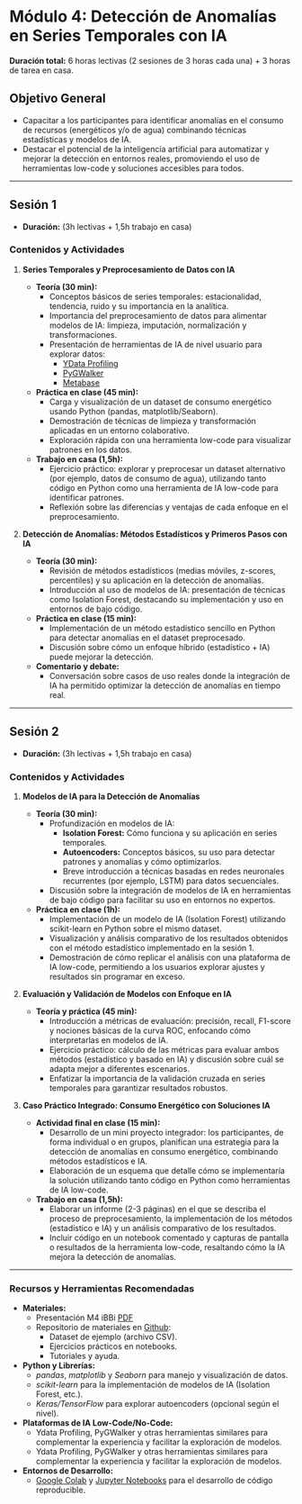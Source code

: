 # **Módulo 4: Detección de Anomalías en Series Temporales con IA**

**Duración total:** 6 horas lectivas (2 sesiones de 3 horas cada una) + 3 horas de tarea en casa.

## **Objetivo General**

- Capacitar a los participantes para identificar anomalías en el consumo de recursos (energéticos y/o de agua) combinando técnicas estadísticas y modelos de IA.
- Destacar el potencial de la inteligencia artificial para automatizar y mejorar la detección en entornos reales, promoviendo el uso de herramientas low-code y soluciones accesibles para todos.

---

## **Sesión 1**

- **Duración:**  (3h lectivas + 1,5h trabajo en casa)

### **Contenidos y Actividades**

1. **Series Temporales y Preprocesamiento de Datos con IA**  
   - **Teoría (30 min):**
     - Conceptos básicos de series temporales: estacionalidad, tendencia, ruido y su importancia en la analítica.
     - Importancia del preprocesamiento de datos para alimentar modelos de IA: limpieza, imputación, normalización y transformaciones.
     - Presentación de herramientas de IA de nivel usuario para explorar datos:
       - [YData Profiling](https://docs.profiling.ydata.ai/latest/)
       - [PyGWalker](https://github.com/Kanaries/pygwalker)
       - [Metabase](https://www.metabase.com/)
   - **Práctica en clase (45 min):**
     - Carga y visualización de un dataset de consumo energético usando Python (pandas, matplotlib/Seaborn).
     - Demostración de técnicas de limpieza y transformación aplicadas en un entorno colaborativo.
     - Exploración rápida con una herramienta low-code para visualizar patrones en los datos.
   - **Trabajo en casa (1,5h):**
     - Ejercicio práctico: explorar y preprocesar un dataset alternativo (por ejemplo, datos de consumo de agua), utilizando tanto código en Python como una herramienta de IA low-code para identificar patrones.
     - Reflexión sobre las diferencias y ventajas de cada enfoque en el preprocesamiento.

2. **Detección de Anomalías: Métodos Estadísticos y Primeros Pasos con IA**  
   - **Teoría (30 min):**
     - Revisión de métodos estadísticos (medias móviles, z-scores, percentiles) y su aplicación en la detección de anomalías.
     - Introducción al uso de modelos de IA: presentación de técnicas como Isolation Forest, destacando su implementación y uso en entornos de bajo código.
   - **Práctica en clase (15 min):**
     - Implementación de un método estadístico sencillo en Python para detectar anomalías en el dataset preprocesado.
     - Discusión sobre cómo un enfoque híbrido (estadístico + IA) puede mejorar la detección.
   - **Comentario y debate:**
     - Conversación sobre casos de uso reales donde la integración de IA ha permitido optimizar la detección de anomalías en tiempo real.

---

## **Sesión 2**

- **Duración:**  (3h lectivas + 1,5h trabajo en casa)

### **Contenidos y Actividades**

1. **Modelos de IA para la Detección de Anomalías**  
   - **Teoría (30 min):**
     - Profundización en modelos de IA:  
       - **Isolation Forest:** Cómo funciona y su aplicación en series temporales.
       - **Autoencoders:** Conceptos básicos, su uso para detectar patrones y anomalías y cómo optimizarlos.
       - Breve introducción a técnicas basadas en redes neuronales recurrentes (por ejemplo, LSTM) para datos secuenciales.
     - Discusión sobre la integración de modelos de IA en herramientas de bajo código para facilitar su uso en entornos no expertos.
   - **Práctica en clase (1h):**
     - Implementación de un modelo de IA (Isolation Forest) utilizando scikit-learn en Python sobre el mismo dataset.
     - Visualización y análisis comparativo de los resultados obtenidos con el método estadístico implementado en la sesión 1.
     - Demostración de cómo replicar el análisis con una plataforma de IA low-code, permitiendo a los usuarios explorar ajustes y resultados sin programar en exceso.

2. **Evaluación y Validación de Modelos con Enfoque en IA**  
   - **Teoría y práctica (45 min):**
     - Introducción a métricas de evaluación: precisión, recall, F1-score y nociones básicas de la curva ROC, enfocando cómo interpretarlas en modelos de IA.
     - Ejercicio práctico: cálculo de las métricas para evaluar ambos métodos (estadístico y basado en IA) y discusión sobre cuál se adapta mejor a diferentes escenarios.
     - Enfatizar la importancia de la validación cruzada en series temporales para garantizar resultados robustos.

3. **Caso Práctico Integrado: Consumo Energético con Soluciones IA**  
   - **Actividad final en clase (15 min):**
     - Desarrollo de un mini proyecto integrador: los participantes, de forma individual o en grupos, planifican una estrategia para la detección de anomalías en consumo energético, combinando métodos estadísticos e IA.
     - Elaboración de un esquema que detalle cómo se implementaría la solución utilizando tanto código en Python como herramientas de IA low-code.
   - **Trabajo en casa (1,5h):**
     - Elaborar un informe (2-3 páginas) en el que se describa el proceso de preprocesamiento, la implementación de los métodos (estadístico e IA) y un análisis comparativo de los resultados.
     - Incluir código en un notebook comentado y capturas de pantalla o resultados de la herramienta low-code, resaltando cómo la IA mejora la detección de anomalías.

---

### **Recursos y Herramientas Recomendadas**

- **Materiales:**
  - Presentación M4 iBBi [PDF](https://drive.google.com/file/d/1WaNfSmLGS5muRVlWIraAa_wmMXz6qJqj/view?usp=drive_link)
  - Repositorio de materiales en [Github](https://github.com/jorgballesteros):
    - Dataset de ejemplo (archivo CSV).
    - Ejercicios prácticos en notebooks.
    - Tutoriales y ayuda.
- **Python y Librerías:**
  - *pandas*, *matplotlib* y *Seaborn* para manejo y visualización de datos.
  - *scikit-learn* para la implementación de modelos de IA (Isolation Forest, etc.).
  - *Keras/TensorFlow* para explorar autoencoders (opcional según el nivel).
- **Plataformas de IA Low-Code/No-Code:**
  - Ydata Profiling, PyGWalker y otras herramientas similares para complementar la experiencia y facilitar la exploración de modelos.
  - Ydata Profiling, PyGWalker y otras herramientas similares para complementar la experiencia y facilitar la exploración de modelos.
- **Entornos de Desarrollo:**
  - [Google Colab](https://colab.research.google.com/) y [Jupyter Notebooks](https://jupyter.org/) para el desarrollo de código reproducible.
